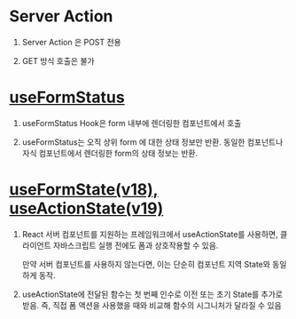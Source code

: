 # Server Action

1. Server Action 은 POST 전용

2. GET 방식 호출은 불가

# [useFormStatus](https://ko.react.dev/reference/react-dom/hooks/useFormStatus)

1. useFormStatus Hook은 form 내부에 렌더링한 컴포넌트에서 호출

2. useFormStatus는 오직 상위 form 에 대한 상태 정보만 반환. 동일한 컴포넌트나 자식 컴포넌트에서 렌더링한 form의 상태 정보는 반환.

# [useFormState(v18), useActionState(v19)](https://ko.react.dev/reference/react/useActionState)

1. React 서버 컴포넌트를 지원하는 프레임워크에서 useActionState를 사용하면, 클라이언트 자바스크립트 실행 전에도 폼과 상호작용할 수 있음.

    만약 서버 컴포넌트를 사용하지 않는다면, 이는 단순히 컴포넌트 지역 State와 동일하게 동작.

2. useActionState에 전달된 함수는 첫 번째 인수로 이전 또는 초기 State를 추가로 받음. 즉, 직접 폼 액션을 사용했을 때와 비교해 함수의 시그니처가 달라질 수 있음
